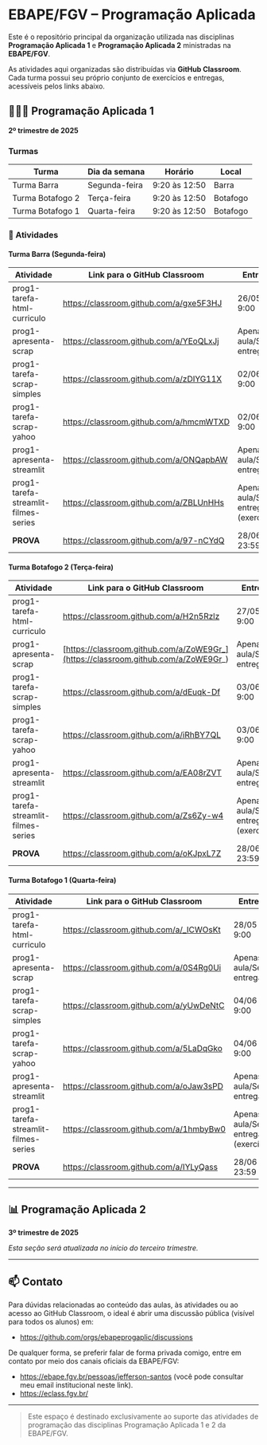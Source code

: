 # EBAPE/FGV – Programação Aplicada 

Este é o repositório principal da organização utilizada nas disciplinas **Programação Aplicada 1** e **Programação Aplicada 2** ministradas na **EBAPE/FGV**.

As atividades aqui organizadas são distribuídas via **GitHub Classroom**. Cada turma possui seu próprio conjunto de exercícios e entregas, acessíveis pelos links abaixo.

## 👩🏽‍💻️ Programação Aplicada 1
**2º trimestre de 2025**

### Turmas

| Turma            | Dia da semana | Horário       | Local    |
| ---------------- | ------------- | ------------- | -------- |
| Turma Barra      | Segunda-feira | 9:20 às 12:50 | Barra    |
| Turma Botafogo 2 | Terça-feira   | 9:20 às 12:50 | Botafogo |
| Turma Botafogo 1 | Quarta-feira  | 9:20 às 12:50 | Botafogo |

### 📌 Atividades

#### Turma Barra (Segunda-feira)

| Atividade                            | Link para o GitHub Classroom            | Entrega                                | Video                                                                                              |
| ------------------------------------ | --------------------------------------- | -------------------------------------- | -------------------------------------------------------------------------------------------------- |
| prog1-tarefa-html-curriculo          | https://classroom.github.com/a/gxe5F3HJ | 26/05  9:00                            |                                                                                                    |
| prog1-apresenta-scrap                | https://classroom.github.com/a/YEoQLxJj | Apenas na aula/Sem entrega             | [Web Scraping](https://drive.google.com/file/d/1pMjlJTcIIjRhPu30guEg9rKbDHeLun_p/view?usp=sharing) |
| prog1-tarefa-scrap-simples           | https://classroom.github.com/a/zDIYG11X | 02/06  9:00                            |                                                                                                    |
| prog1-tarefa-scrap-yahoo             | https://classroom.github.com/a/hmcmWTXD | 02/06  9:00                            |                                                                                                    |
| prog1-apresenta-streamlit            | https://classroom.github.com/a/ONQapbAW | Apenas na aula/Sem entrega             |                                                                                                    |
| prog1-tarefa-streamlit-filmes-series | https://classroom.github.com/a/ZBLUnHHs | Apenas na aula/Sem entrega (exercício) |                                                                                                    |
| **PROVA**                            | https://classroom.github.com/a/97-nCYdQ | 28/06 23:59                            |                                                                                                    |

#### Turma Botafogo 2 (Terça-feira)

| Atividade                            | Link para o GitHub Classroom                                                       | Entrega                                | Video                                                                                              |
| ------------------------------------ | ---------------------------------------------------------------------------------- | -------------------------------------- | -------------------------------------------------------------------------------------------------- |
| prog1-tarefa-html-curriculo          | https://classroom.github.com/a/H2n5Rzlz                                            | 27/05 9:00                             |                                                                                                    |
| prog1-apresenta-scrap                | [https://classroom.github.com/a/ZoWE9Gr_](https://classroom.github.com/a/ZoWE9Gr_) | Apenas na aula/Sem entrega             | [Web Scraping](https://drive.google.com/file/d/1pMjlJTcIIjRhPu30guEg9rKbDHeLun_p/view?usp=sharing) |
| prog1-tarefa-scrap-simples           | https://classroom.github.com/a/dEuqk-Df                                            | 03/06 9:00                             |                                                                                                    |
| prog1-tarefa-scrap-yahoo             | https://classroom.github.com/a/iRhBY7QL                                            | 03/06 9:00                             |                                                                                                    |
| prog1-apresenta-streamlit            | https://classroom.github.com/a/EA08rZVT                                            | Apenas na aula/Sem entrega             |                                                                                                    |
| prog1-tarefa-streamlit-filmes-series | https://classroom.github.com/a/Zs6Zy-w4                                            | Apenas na aula/Sem entrega (exercício) |                                                                                                    |
| **PROVA**                            | https://classroom.github.com/a/oKJpxL7Z                                            | 28/06 23:59                            |                                                                                                    |

#### Turma Botafogo 1 (Quarta-feira)

| Atividade                            | Link para o GitHub Classroom            | Entrega                                | Video                                                                                              |
| ------------------------------------ | --------------------------------------- | -------------------------------------- | -------------------------------------------------------------------------------------------------- |
| prog1-tarefa-html-curriculo          | https://classroom.github.com/a/_ICWOsKt | 28/05 9:00                             |                                                                                                    |
| prog1-apresenta-scrap                | https://classroom.github.com/a/0S4Rg0Ui | Apenas na aula/Sem entrega             | [Web Scraping](https://drive.google.com/file/d/1pMjlJTcIIjRhPu30guEg9rKbDHeLun_p/view?usp=sharing) |
| prog1-tarefa-scrap-simples           | https://classroom.github.com/a/yUwDeNtC | 04/06 9:00                             |                                                                                                    |
| prog1-tarefa-scrap-yahoo             | https://classroom.github.com/a/5LaDqGko | 04/06 9:00                             |                                                                                                    |
| prog1-apresenta-streamlit            | https://classroom.github.com/a/oJaw3sPD | Apenas na aula/Sem entrega             |                                                                                                    |
| prog1-tarefa-streamlit-filmes-series | https://classroom.github.com/a/1hmbyBw0 | Apenas na aula/Sem entrega (exercício) |                                                                                                    |
| **PROVA**                            | https://classroom.github.com/a/IYLyQass | 28/06 23:59                            |                                                                                                    |

---

## 📊 Programação Aplicada 2
**3º trimestre de 2025**

*Esta seção será atualizada no início do terceiro trimestre.*

---

## 📫 Contato

Para dúvidas relacionadas ao conteúdo das aulas, às atividades ou ao acesso ao GitHub Classroom, o ideal é abrir uma discussão pública (visível para todos os alunos) em:

- https://github.com/orgs/ebapeprogaplic/discussions


De qualquer forma, se preferir falar de forma privada comigo, entre em contato por meio dos canais oficiais da EBAPE/FGV:

- https://ebape.fgv.br/pessoas/jefferson-santos (você pode consultar meu email institucional neste link).
- https://eclass.fgv.br/

---

> Este espaço é destinado exclusivamente ao suporte das atividades de programação das disciplinas Programação Aplicada 1 e 2 da EBAPE/FGV.